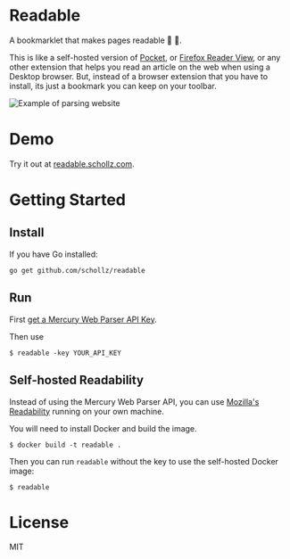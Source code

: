 # Readable 

A bookmarklet that makes pages readable :link: :book:.

This is like a self-hosted version of [Pocket](https://getpocket.com/), or [Firefox Reader View](https://support.mozilla.org/en-US/kb/firefox-reader-view-clutter-free-web-pages), or any other extension that helps you read an article on the web when using a Desktop browser. But, instead of a browser extension that you have to install, its just a bookmark you can keep on your toolbar.


![Example of parsing website](http://i.imgur.com/k5ArA0A.gif)

Demo
=====

Try it out at [readable.schollz.com](https://readable.schollz.com). 



Getting Started
===============

## Install

If you have Go installed:

```
go get github.com/schollz/readable
```

## Run

First [get a Mercury Web Parser API Key](https://mercury.postlight.com/web-parser/).

Then use

```shell
$ readable -key YOUR_API_KEY
```

## Self-hosted Readability

Instead of using the Mercury Web Parser API, you can use [Mozilla's Readability](https://github.com/mozilla/readability) running on your own machine.

You will need to install Docker and build the image.

```
$ docker build -t readable .
```

Then you can run `readable` without the key to use the self-hosted Docker image:

```
$ readable
```


License
=======

MIT
